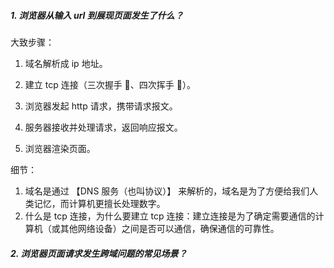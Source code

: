 ##### 1. 浏览器从输入 url 到展现页面发生了什么？

大致步骤：

1. 域名解析成 ip 地址。

2. 建立 tcp 连接（三次握手 🤝、四次挥手 🙋）。

3. 浏览器发起 http 请求，携带请求报文。
4. 服务器接收并处理请求，返回响应报文。
5. 浏览器渲染页面。

细节：

1. 域名是通过 【DNS 服务（也叫协议）】 来解析的，域名是为了方便给我们人类记忆，而计算机更擅长处理数字。
2. 什么是 tcp 连接，为什么要建立 tcp 连接：建立连接是为了确定需要通信的计算机（或其他网络设备）之间是否可以通信，确保通信的可靠性。

##### 2. 浏览器页面请求发生跨域问题的常见场景？